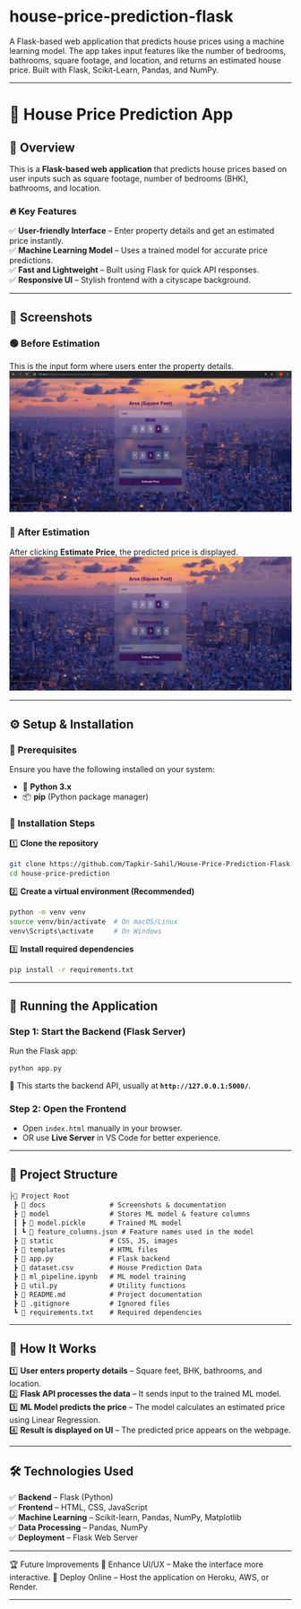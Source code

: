 # house-price-prediction-flask
A Flask-based web application that predicts house prices using a machine learning model. The app takes input features like the number of bedrooms, bathrooms, square footage, and location, and returns an estimated house price. Built with Flask, Scikit-Learn, Pandas, and NumPy.

---

# 🏡 **House Price Prediction App**  

## 📌 **Overview**  
This is a **Flask-based web application** that predicts house prices based on user inputs such as square footage, number of bedrooms (BHK), bathrooms, and location.  

### 🔥 **Key Features**  
✅ **User-friendly Interface** – Enter property details and get an estimated price instantly.  
✅ **Machine Learning Model** – Uses a trained model for accurate price predictions.  
✅ **Fast and Lightweight** – Built using Flask for quick API responses.  
✅ **Responsive UI** – Stylish frontend with a cityscape background.  

---

## 📸 **Screenshots**  

### 🟢 **Before Estimation**  
This is the input form where users enter the property details.  
![Before Estimation](docs/C_Before%20Estimation.png)  

### 🔵 **After Estimation**  
After clicking **Estimate Price**, the predicted price is displayed.  
![After Estimation](docs/C_After%20Estimation.PNG)  

---

## ⚙ **Setup & Installation**  

### 📌 **Prerequisites**  
Ensure you have the following installed on your system:  
- 🐍 **Python 3.x**  
- 📦 **pip** (Python package manager)  

### 🔧 **Installation Steps**  

1️⃣ **Clone the repository**  
   ```bash
   git clone https://github.com/Tapkir-Sahil/House-Price-Prediction-Flask.git
   cd house-price-prediction
   ```  

2️⃣ **Create a virtual environment (Recommended)**  
   ```bash
   python -m venv venv
   source venv/bin/activate  # On macOS/Linux
   venv\Scripts\activate     # On Windows
   ```  

3️⃣ **Install required dependencies**  
   ```bash
   pip install -r requirements.txt
   ```  

---

## 🚀 **Running the Application**  

### **Step 1: Start the Backend (Flask Server)**  
Run the Flask app:  
```bash
python app.py
```  
🔹 This starts the backend API, usually at **`http://127.0.0.1:5000/`**.  

### **Step 2: Open the Frontend**  
- Open `index.html` manually in your browser.  
- OR use **Live Server** in VS Code for better experience.  

---

## 📂 **Project Structure**  
```
├📂 Project Root
 ┣ 📂 docs                # Screenshots & documentation
 ┣ 📂 model               # Stores ML model & feature columns
 ┃ ┣ 📄 model.pickle      # Trained ML model
 ┃ ┗ 📄 feature_columns.json # Feature names used in the model
 ┣ 📂 static              # CSS, JS, images
 ┣ 📂 templates           # HTML files
 ┣ 📄 app.py              # Flask backend
 ┣ 📄 dataset.csv         # House Prediction Data
 ┣ 📄 ml_pipeline.ipynb   # ML model training
 ┣ 📄 util.py             # Utility functions
 ┣ 📄 README.md           # Project documentation
 ┣ 📄 .gitignore          # Ignored files
 ┗ 📄 requirements.txt    # Required dependencies

```

---

## 🎯 **How It Works**  

1️⃣ **User enters property details** – Square feet, BHK, bathrooms, and location.  
2️⃣ **Flask API processes the data** – It sends input to the trained ML model.  
3️⃣ **ML Model predicts the price** – The model calculates an estimated price using Linear Regression.  
4️⃣ **Result is displayed on UI** – The predicted price appears on the webpage.  

---

## 🛠 **Technologies Used**  

✅ **Backend** – Flask (Python)  
✅ **Frontend** – HTML, CSS, JavaScript  
✅ **Machine Learning** – Scikit-learn, Pandas, NumPy, Matplotlib  
✅ **Data Processing** – Pandas, NumPy  
✅ **Deployment** – Flask Web Server  

---

🏆 Future Improvements
🔹 Enhance UI/UX – Make the interface more interactive.
🔹 Deploy Online – Host the application on Heroku, AWS, or Render.

---